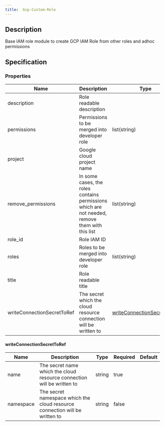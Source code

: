 ```yaml
---
title:  Gcp-Custom-Role
---
```


## Description

Base IAM role module to create GCP IAM Role from other roles and adhoc permissions

## Specification


### Properties

 Name | Description | Type | Required | Default 
 ------------ | ------------- | ------------- | ------------- | ------------- 
 description | Role readable description |  | true |  
 permissions | Permissions to be merged into developer role | list(string) | false |  
 project | Google cloud project name |  | true |  
 remove_permissions | In some cases, the roles contains permissions which are not needed, remove them with this list | list(string) | false |  
 role_id | Role IAM ID |  | true |  
 roles | Roles to be merged into developer role | list(string) | false |  
 title | Role readable title |  | true |  
 writeConnectionSecretToRef | The secret which the cloud resource connection will be written to | [writeConnectionSecretToRef](#writeConnectionSecretToRef) | false |  


#### writeConnectionSecretToRef

 Name | Description | Type | Required | Default 
 ------------ | ------------- | ------------- | ------------- | ------------- 
 name | The secret name which the cloud resource connection will be written to | string | true |  
 namespace | The secret namespace which the cloud resource connection will be written to | string | false |  
